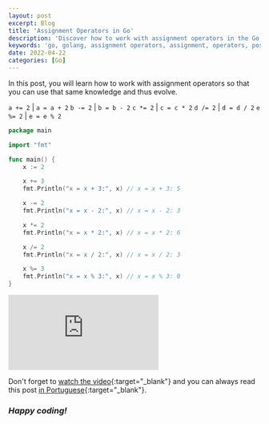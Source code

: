 ```yaml
---
layout: post
excerpt: Blog
title: 'Assignment Operators in Go'
description: 'Discover how to work with assignment operators in the Go programming language. Get answers to your questions with the theory and examples presented.'
keywords: 'go, golang, assignment operators, assignment, operators, post'
date: 2022-04-22
categories: [Go]
---
```


In this post, you will learn how to work with assignment operators so that you can use that same knowledge and thus evolve.

`a += 2` | `a = a + 2`
`b -= 2` | `b = b - 2`
`c *= 2` | `c = c * 2`
`d /= 2` | `d = d / 2`
`e %= 2` | `e = e % 2`

```go
package main

import "fmt"

func main() {
	x := 2

	x += 3
	fmt.Println("x = x + 3:", x) // x = x + 3: 5

	x -= 2
	fmt.Println("x = x - 2:", x) // x = x - 2: 3

	x *= 2
	fmt.Println("x = x * 2:", x) // x = x * 2: 6

	x /= 2
	fmt.Println("x = x / 2:", x) // x = x / 2: 3

	x %= 3
	fmt.Println("x = x % 3:", x) // x = x % 3: 0
}
```

<div class="video-container">
  <iframe src="https://www.youtube.com/embed/UisnZCGsAKE" frameborder="0" allowfullscreen></iframe>
</div>

Don't forget to [watch the video](https://youtu.be/UisnZCGsAKE){:target="\_blank"} and you can always read this post [in Portuguese](https://caffeinealgorithm.com/blog/operadores-de-atribuicao-em-go/){:target="\_blank"}.

### _Happy coding!_
